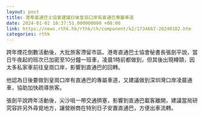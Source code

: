 ```yaml
---
layout: post
title: 港粵直通巴士協會建議日後皇崗口岸有直通巴專屬車道
date: 2024-01-02 18:37:51.000000000 +08:00
link: https://news.rthk.hk/rthk/ch/component/k2/1734667-20240102.htm
categories: rthk
---
```


跨年煙花倒數活動後，大批旅客滯留市區。港粵直通巴士協會秘書長張劍平說，當日午夜起的班次已加密至10分鐘一班車，凌晨1時前都做到，但其後出現樽頸，因太多私家車前往皇崗口岸，影響到直通巴的回轉。

他認為日後要做到皇崗口岸有直通巴的專屬車道，又建議做到深圳灣口岸凌晨通車，協助加快疏導旅客。

張劍平說跨年活動後，尖沙咀一帶交通擠塞，影響到直通巴載客離開，建議當局研究容許另外尋覓地方，讓營辦商在特別日子安置直通巴，方便出車流轉。
